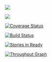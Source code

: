 ![](http://imageshack.com/a/img903/1770/TbZH2E.png)

<a href="https://codeclimate.com/github/QuantoVale/QuantoValePlay"><img src="https://codeclimate.com/github/QuantoVale/QuantoValePlay/badges/gpa.svg" /></a>


[![Coverage Status](https://coveralls.io/repos/QuantoVale/QuantoValePlay/badge.svg?branch=master&service=github)](https://coveralls.io/github/QuantoVale/QuantoValePlay?branch=master)


[![Build Status](https://travis-ci.org/QuantoVale/QuantoValePlay.svg)](https://travis-ci.org/QuantoVale/QuantoValePlay)


[![Stories in Ready](https://badge.waffle.io/QuantoVale/QuantoValePlay.svg?label=ready&title=Ready)](http://waffle.io/QuantoVale/QuantoValePlay)


[![Throughput Graph](https://graphs.waffle.io/QuantoVale/QuantoValePlay/throughput.svg)](https://waffle.io/QuantoVale/QuantoValePlay/metrics)

